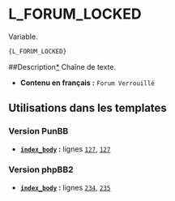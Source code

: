 # L_FORUM_LOCKED


Variable.

```html
{L_FORUM_LOCKED}
```

##Description[*](https://fa-tvars.appspot.com/var/L_FORUM_LOCKED)
Chaîne de texte.

* __Contenu en français :__ `Forum Verrouillé`

## Utilisations dans les templates

### Version PunBB
* __[`index_body`](../tpl/var/punbb/index_body.md#readme) :__ lignes [`127`](../tpl/src/punbb/index_body.tpl#L127), [`127`](../tpl/src/punbb/index_body.tpl#L127)

### Version phpBB2
* __[`index_body`](../tpl/var/subsilver/index_body.md#readme) :__ lignes [`234`](../tpl/src/subsilver/index_body.tpl#L234), [`235`](../tpl/src/subsilver/index_body.tpl#L235)
